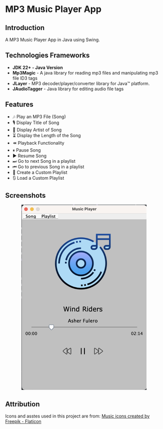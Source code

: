 <!--Project Name-->
<h1>MP3 Music Player App</h1>

<!--Introduction-->
<h2>Introduction</h2>
<p> A MP3 Music Player App in Java using Swing.
</p>

<!--Technologies/Frameworks-->
<h2>Technologies Frameworks</h2>
<ul>
  <li><b>JDK 22+ - Java Version</b></li>
  <li><b>Mp3Magic</b> - A java library for reading mp3 files and manipulating mp3 file ID3 tags</li>
  <li><b>JLayer</b> - MP3 decoder/player/converter library for Java™ platform. </li>
  <li><b>JAudioTagger</b> - Java library for editing audio file tags </li>
</ul>

<!--Features-->
<h2>Features</h2>
<ul>
  <li>🎶 Play an MP3 File (Song)</li>
  <li>🎙 Display Title of Song</li>
  <li>👤 Display Artist of Song</li>
  <li>⏳ Display the Length of the Song</li>
  <li>⏪ Playback Functionality</li>
  <li>⏸ Pause Song</li>
    <li>▶ Resume Song</li>
  <li>⏭  Go to next Song in a playlist</li>
  <li>⏮  Go to previous Song in a playlist</li>
  <li>📃 Create a Custom Playlist</li>
  <li>🔃 Load a Custom Playlist</li>
</ul>


<!--Screenshots (GIFs/PNGs)-->
<h2>Screenshots</h2>
<p align="center">
  <img src="https://github.com/backi2021/Java-Music-Player/blob/main/Screenshot.png" alt="Description of image" width="400">
</p>

<h2>Attribution</h2>
<p>Icons and asstes used in this project are from: <a href="https://www.flaticon.com/free-icons/music" title="music icons">Music icons created by Freepik - Flaticon</a>
</p>

